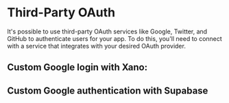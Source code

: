 # Third-Party OAuth

It's possible to use third-party OAuth services like Google, Twitter, and GitHub to authenticate users for your app. To do this, you'll need to connect with a service that integrates with your desired OAuth provider.

## Custom Google login with Xano:

 <VideoEmbed host="youtube" videoId="n3XSAA7q--I" title="Setting up Custom Login | Google" caption="Setting up Custom Login | Google"/>

## Custom Google authentication with Supabase

 <VideoEmbed host="youtube" videoId="mfhHUDNCkoQ" title="Setting Up Custom Login | Supabase" caption="Setting Up Custom Login | Supabase"/>
